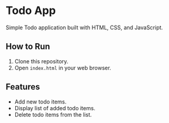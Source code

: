 # Todo App

Simple Todo application built with HTML, CSS, and JavaScript.

## How to Run

1. Clone this repository.
2. Open `index.html` in your web browser.

## Features

- Add new todo items.
- Display list of added todo items.
- Delete todo items from the list.

